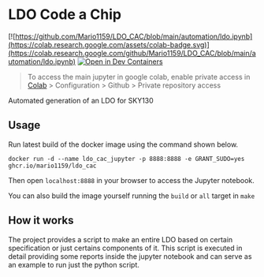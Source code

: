 # LDO Code a Chip 

[![https://github.com/Mario1159/LDO_CAC/blob/main/automation/ldo.ipynb](https://colab.research.google.com/assets/colab-badge.svg)](https://colab.research.google.com/github/Mario1159/LDO_CAC/blob/main/automation/ldo.ipynb)
[![Open in Dev Containers](https://img.shields.io/static/v1?label=Dev%20Containers&message=Open&color=blue&logo=visualstudiocode)](https://vscode.dev/redirect?url=vscode://ms-vscode-remote.remote-containers/cloneInVolume?url=https://github.com/Mario1159/LDO_CAC)

> To access the main jupyter in google colab, enable private access in [Colab](https://colab.research.google.com/) > Configuration > Github > Private repository access

Automated generation of an LDO for SKY130

## Usage

Run latest build of the docker image using the command shown below.

```
docker run -d --name ldo_cac_jupyter -p 8888:8888 -e GRANT_SUDO=yes ghcr.io/mario1159/ldo_cac
```

Then open `localhost:8888` in your browser to access the Jupyter notebook.

You can also build the image yourself running the `build` or `all` target in `make`

## How it works

The project provides a script to make an entire LDO based on certain specification or just certains components of it.
This script is executed in detail providing some reports inside the jupyter notebook and can serve as an example to run just the python script.
